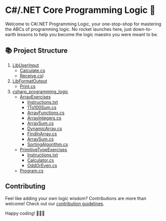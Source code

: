 # C#/.NET Core Programming Logic 🧠

Welcome to C#/.NET Programming Logic, your one-stop-shop for mastering the ABCs of programming logic. 
No rocket launches here, just down-to-earth lessons to help you become the logic maestro you were meant to be.

## 📚 Project Structure

1. [LibUserInput](https://github.com/armentanoc/csharp_programming_logic/tree/main/LibUserInput)
   - [Calculate.cs](https://github.com/armentanoc/csharp_programming_logic/blob/main/LibUserInput/Calculate.cs)
   - [Receive.cs](https://github.com/armentanoc/csharp_programming_logic/blob/main/LibUserInput/Receive.cs))
3. [LibFormatOutput](https://github.com/armentanoc/csharp_programming_logic/tree/main/LibUserInput)
   - [Print.cs](https://github.com/armentanoc/csharp_programming_logic/blob/main/LibFormatOutput/Print.cs)
4. [csharp_programming_logic](https://github.com/armentanoc/csharp_programming_logic/tree/main/csharp_programming_logic)
   - [ArrayExercises](https://github.com/armentanoc/csharp_programming_logic/tree/main/csharp_programming_logic/ArrayExercises)
      - [Instructions.txt](https://github.com/armentanoc/csharp_programming_logic/blob/main/csharp_programming_logic/ArrayExercises/Instructions.txt)
      - [1To100Sum.cs](https://github.com/armentanoc/csharp_programming_logic/blob/main/csharp_programming_logic/ArrayExercises/1To100Sum.cs)
      - [ArrayFunctions.cs](https://github.com/armentanoc/csharp_programming_logic/blob/main/csharp_programming_logic/ArrayExercises/ArrayFunctions.cs)
      - [ArrayIntegers.cs](https://github.com/armentanoc/csharp_programming_logic/blob/main/csharp_programming_logic/ArrayExercises/ArrayIntegers.cs)
      - [ArraySum.cs](https://github.com/armentanoc/csharp_programming_logic/blob/main/csharp_programming_logic/ArrayExercises/ArraySum.cs)
      - [DynamicArray.cs](https://github.com/armentanoc/csharp_programming_logic/blob/main/csharp_programming_logic/ArrayExercises/DynamicArray.cs)
      - [FindInArray.cs](https://github.com/armentanoc/csharp_programming_logic/blob/main/csharp_programming_logic/ArrayExercises/FindInArray.cs)
      - [ArraySum.cs](https://github.com/armentanoc/csharp_programming_logic/blob/main/csharp_programming_logic/ArrayExercises/ArraySum.cs)
      - [SortingAlgorithm.cs](https://github.com/armentanoc/csharp_programming_logic/blob/main/csharp_programming_logic/ArrayExercises/SortingAlgorithm.cs)
   - [PrimitiveTypeExercises](https://github.com/armentanoc/csharp_programming_logic/tree/main/csharp_programming_logic/PrimitiveTypeExercises)
      - [Instructions.txt](https://github.com/armentanoc/csharp_programming_logic/blob/main/csharp_programming_logic/PrimitiveTypeExercises/Instructions.txt)
      - [Calculator.cs](https://github.com/armentanoc/csharp_programming_logic/blob/main/csharp_programming_logic/PrimitiveTypeExercises/Calculator.cs)
      - [OddOrEven.cs](https://github.com/armentanoc/csharp_programming_logic/blob/main/csharp_programming_logic/PrimitiveTypeExercises/OddOrEven.cs)
   - [Program.cs](https://github.com/armentanoc/csharp_programming_logic/blob/main/csharp_programming_logic/Program.cs)

## Contributing

Feel like adding your own logic wisdom? Contributions are more than welcome! Check out our [contribution guidelines](CONTRIBUTING.md).

Happy coding! 🚀🧑‍💻
